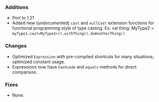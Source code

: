 ### Additions
* Port to 1.21
* Added new (undocumented) `cast` and `nullCast` extension functions for functional programming style of type casting. Ex: val thing: MyType2 = `myType1.cast<MyType2>().withThing().doAnotherThing()`

### Changes
* Optimized `Expression` with pre-compiled shortcuts for many situations; optimized constant usage.
* Expressions now have `hashcode` and `equals` methods for direct comparison.

### Fixes
* None.